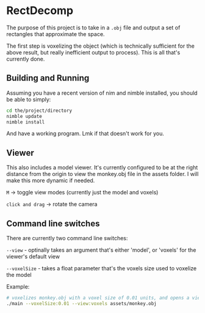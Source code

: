 RectDecomp
==========

The purpose of this project is to take in a `.obj` file and output a set of rectangles that approximate the space.

The first step is voxelizing the object (which is technically sufficient for the above result, but really inefficient output to process). This is all that's currently done.

Building and Running
--------------------

Assuming you have a recent version of nim and nimble installed, you should be able to simply:

```bash
cd the/project/directory
nimble update
nimble install
```

And have a working program. Lmk if that doesn't work for you.

Viewer
------

This also includes a model viewer. It's currently configured to be at the right distance from the origin to view the monkey.obj file in the assets folder. I will make this more dynamic if needed.

`M` -> toggle view modes (currently just the model and voxels)

`click and drag` -> rotate the camera

Command line switches
---------------------

There are currently two command line switches:

`--view` - optinally takes an argument that's either 'model', or 'voxels' for the viewer's default view

`--voxelSize` - takes a float parameter that's the voxels size used to voxelize the model

Example:
```bash
# voxelizes monkey.obj with a voxel size of 0.01 units, and opens a viewer with the voxel view selected
./main --voxelSize:0.01 --view:voxels assets/monkey.obj
```
